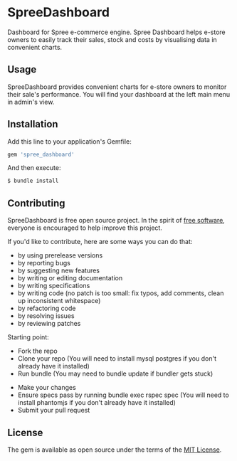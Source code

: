 # SpreeDashboard
Dashboard for Spree e-commerce engine. Spree Dashboard helps e-store owners to easily track their sales, stock and costs by visualising data in convenient charts.

## Usage
SpreeDashboard provides convenient charts for e-store owners to monitor their sale's performance. You will find your dashboard at the left main menu in admin's view.

## Installation
Add this line to your application's Gemfile:

```ruby
gem 'spree_dashboard'
```

And then execute:
```bash
$ bundle install
```

## Contributing
SpreeDashboard is free open source project. In the spirit of [free software](https://www.gnu.org/philosophy/free-sw.en.html), everyone is encouraged to help improve this project.

If you'd like to contribute, here are some ways you can do that:

* by using prerelease versions
* by reporting bugs
* by suggesting new features
* by writing or editing documentation
* by writing specifications
* by writing code (no patch is too small: fix typos, add comments, clean up inconsistent whitespace)
* by refactoring code
* by resolving issues
* by reviewing patches

Starting point:

* Fork the repo
* Clone your repo (You will need to install mysql postgres if you don't already have it installed)
* Run bundle (You may need to bundle update if bundler gets stuck)
<!--* Run bundle exec rake test_app to create the test application in spec/test_app-->
* Make your changes
* Ensure specs pass by running bundle exec rspec spec (You will need to install phantomjs if you don't already have it installed)
* Submit your pull request

## License
The gem is available as open source under the terms of the [MIT License](https://opensource.org/licenses/MIT).
